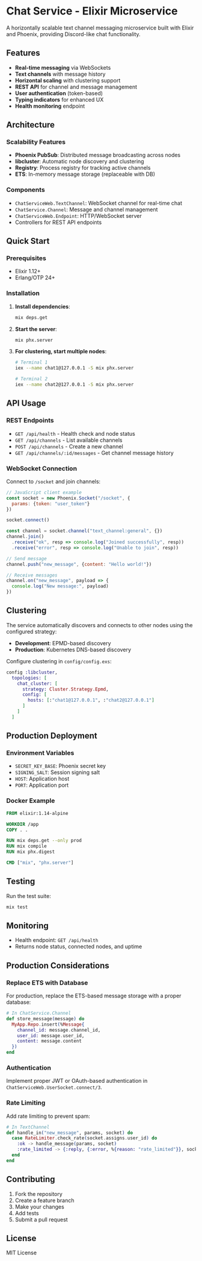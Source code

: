 # Chat Service - Elixir Microservice

A horizontally scalable text channel messaging microservice built with Elixir and Phoenix, providing Discord-like chat functionality.

## Features

- **Real-time messaging** via WebSockets
- **Text channels** with message history
- **Horizontal scaling** with clustering support
- **REST API** for channel and message management
- **User authentication** (token-based)
- **Typing indicators** for enhanced UX
- **Health monitoring** endpoint

## Architecture

### Scalability Features
- **Phoenix PubSub**: Distributed message broadcasting across nodes
- **libcluster**: Automatic node discovery and clustering
- **Registry**: Process registry for tracking active channels
- **ETS**: In-memory message storage (replaceable with DB)

### Components
- `ChatServiceWeb.TextChannel`: WebSocket channel for real-time chat
- `ChatService.Channel`: Message and channel management
- `ChatServiceWeb.Endpoint`: HTTP/WebSocket server
- Controllers for REST API endpoints

## Quick Start

### Prerequisites
- Elixir 1.12+
- Erlang/OTP 24+

### Installation

1. **Install dependencies**:
   ```bash
   mix deps.get
   ```

2. **Start the server**:
   ```bash
   mix phx.server
   ```

3. **For clustering, start multiple nodes**:
   ```bash
   # Terminal 1
   iex --name chat1@127.0.0.1 -S mix phx.server
   
   # Terminal 2  
   iex --name chat2@127.0.0.1 -S mix phx.server
   ```

## API Usage

### REST Endpoints

- `GET /api/health` - Health check and node status
- `GET /api/channels` - List available channels
- `POST /api/channels` - Create a new channel
- `GET /api/channels/:id/messages` - Get channel message history

### WebSocket Connection

Connect to `/socket` and join channels:

```javascript
// JavaScript client example
const socket = new Phoenix.Socket("/socket", {
  params: {token: "user_token"}
})

socket.connect()

const channel = socket.channel("text_channel:general", {})
channel.join()
  .receive("ok", resp => console.log("Joined successfully", resp))
  .receive("error", resp => console.log("Unable to join", resp))

// Send message
channel.push("new_message", {content: "Hello world!"})

// Receive messages
channel.on("new_message", payload => {
  console.log("New message:", payload)
})
```

## Clustering

The service automatically discovers and connects to other nodes using the configured strategy:

- **Development**: EPMD-based discovery
- **Production**: Kubernetes DNS-based discovery

Configure clustering in `config/config.exs`:

```elixir
config :libcluster,
  topologies: [
    chat_cluster: [
      strategy: Cluster.Strategy.Epmd,
      config: [
        hosts: [:"chat1@127.0.0.1", :"chat2@127.0.0.1"]
      ]
    ]
  ]
```

## Production Deployment

### Environment Variables
- `SECRET_KEY_BASE`: Phoenix secret key
- `SIGNING_SALT`: Session signing salt  
- `HOST`: Application host
- `PORT`: Application port

### Docker Example

```dockerfile
FROM elixir:1.14-alpine

WORKDIR /app
COPY . .

RUN mix deps.get --only prod
RUN mix compile
RUN mix phx.digest

CMD ["mix", "phx.server"]
```

## Testing

Run the test suite:

```bash
mix test
```

## Monitoring

- Health endpoint: `GET /api/health`
- Returns node status, connected nodes, and uptime

## Production Considerations

### Replace ETS with Database
For production, replace the ETS-based message storage with a proper database:

```elixir
# In ChatService.Channel
def store_message(message) do
  MyApp.Repo.insert(%Message{
    channel_id: message.channel_id,
    user_id: message.user_id,
    content: message.content
  })
end
```

### Authentication
Implement proper JWT or OAuth-based authentication in `ChatServiceWeb.UserSocket.connect/3`.

### Rate Limiting
Add rate limiting to prevent spam:

```elixir
# In TextChannel
def handle_in("new_message", params, socket) do
  case RateLimiter.check_rate(socket.assigns.user_id) do
    :ok -> handle_message(params, socket)
    :rate_limited -> {:reply, {:error, %{reason: "rate_limited"}}, socket}
  end
end
```

## Contributing

1. Fork the repository
2. Create a feature branch
3. Make your changes
4. Add tests
5. Submit a pull request

## License

MIT License